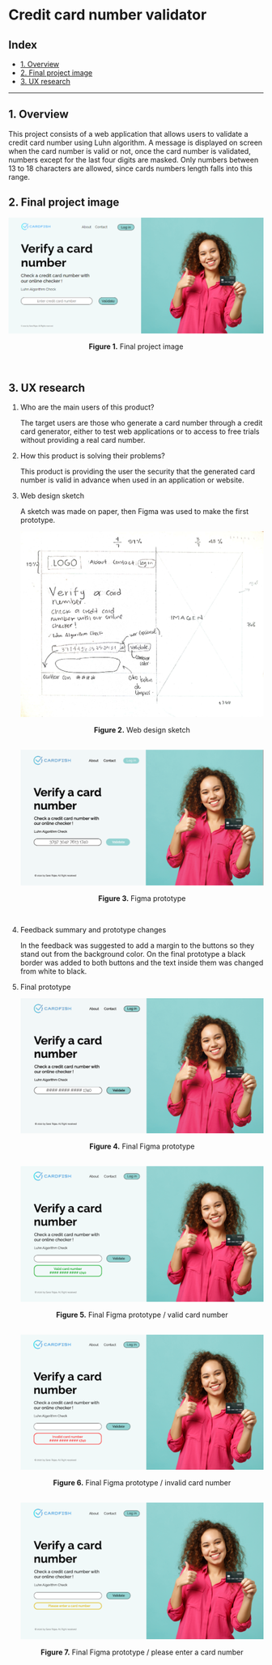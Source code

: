 # Credit card number validator

## Index

* [1. Overview](#1-overview)
* [2. Final project image](#2-final-project-image)
* [3. UX research](#3-investigacion-UX)

***

## 1. Overview

This project consists of a web application that allows users to validate a credit card number using Luhn algorithm. A message is displayed on screen when the card number is valid or not, once the card number is validated, numbers except for the last four digits are masked. Only numbers between 13 to 18 characters are allowed, since cards numbers length falls into this range.


## 2. Final project image

<img src="images\Final project image.PNG"/>
<p align="center"><strong>Figure 1.</strong> Final project image</p>
<br/>

## 3. UX research

1. Who are the main users of this product?
    
   The target users are those who generate a card number through a credit card generator, either to test web applications or to access to free trials without providing a real card number.    
    
2. How this product is solving their problems?
    
    This product is providing the user the security that the generated card number is valid in advance when used in an application or website.

3. Web design sketch

    A sketch was made on paper, then Figma was used to make the first prototype. 


    <img src="images\Sketch.jpg"/>
        <p align="center"><strong>Figure 2.</strong> Web design sketch</p>
        <br/>
    <img src="images/1FigmaPrototype.PNG"/>
        <p align="center"><strong>Figure 3.</strong> Figma prototype</p>
        <br/>

4.  Feedback summary and prototype changes

    In the feedback was suggested to add a margin to the buttons so they stand out from the background color. On the final prototype a black border was added to both buttons and the text inside them was changed from white to black. 

5. Final prototype 

    <img src="images\FigmaPrototype1.PNG"/>
        <p align="center"><strong>Figure 4.</strong> Final Figma prototype</p>
        <br/>
    <img src="images\FigmaPrototype2.PNG"/>
        <p align="center"><strong>Figure 5.</strong> Final Figma prototype / valid card number</p>
        <br/>
    <img src="images\FigmaPrototype3.PNG"/>
        <p align="center"><strong>Figure 6.</strong> Final Figma prototype / invalid card number</p>
        <br/>
    <img src="images\FigmaPrototype4.PNG"/>
        <p align="center"><strong>Figure 7.</strong> Final Figma prototype / please enter a card number</p>
